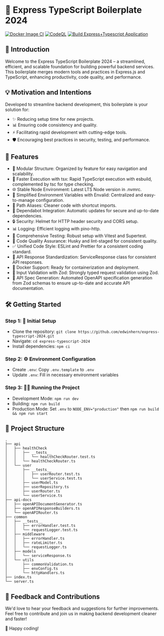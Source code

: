 # 🚀 Express TypeScript Boilerplate 2024

[![Docker Image CI](https://github.com/edwinhern/express-typescript-2024/actions/workflows/docker-image.yml/badge.svg?branch=master)](https://github.com/edwinhern/express-typescript-2024/actions/workflows/docker-image.yml)
[![CodeQL](https://github.com/edwinhern/express-typescript-2024/actions/workflows/codeql.yml/badge.svg?branch=master)](https://github.com/edwinhern/express-typescript-2024/actions/workflows/codeql.yml)
[![Build Express+Typescript Application](https://github.com/edwinhern/express-typescript-2024/actions/workflows/build.yml/badge.svg?branch=master)](https://github.com/edwinhern/express-typescript-2024/actions/workflows/build.yml)

## 🌟 Introduction

Welcome to the Express TypeScript Boilerplate 2024 – a streamlined, efficient, and scalable foundation for building powerful backend services. This boilerplate merges modern tools and practices in Express.js and TypeScript, enhancing productivity, code quality, and performance.

## 💡 Motivation and Intentions

Developed to streamline backend development, this boilerplate is your solution for:

- ✨ Reducing setup time for new projects.
- 📊 Ensuring code consistency and quality.
- ⚡ Facilitating rapid development with cutting-edge tools.
- 🛡️ Encouraging best practices in security, testing, and performance.

## 🚀 Features

- 📁 Modular Structure: Organized by feature for easy navigation and scalability.
- 💨 Faster Execution with tsx: Rapid TypeScript execution with esbuild, complemented by tsc for type checking.
- 🌐 Stable Node Environment: Latest LTS Node version in .nvmrc.
- 🔧 Simplified Environment Variables with Envalid: Centralized and easy-to-manage configuration.
- 🔗 Path Aliases: Cleaner code with shortcut imports.
- 🔄 Dependabot Integration: Automatic updates for secure and up-to-date dependencies.
- 🔒 Security: Helmet for HTTP header security and CORS setup.
- 📊 Logging: Efficient logging with pino-http.
- 🧪 Comprehensive Testing: Robust setup with Vitest and Supertest.
- 🔑 Code Quality Assurance: Husky and lint-staged for consistent quality.
- ✅ Unified Code Style: ESLint and Prettier for a consistent coding standard.
- 📃 API Response Standardization: ServiceResponse class for consistent API responses.
- 🐳 Docker Support: Ready for containerization and deployment.
- 📝 Input Validation with Zod: Strongly typed request validation using Zod.
- 🧩 API Spec Generation: Automated OpenAPI specification generation from Zod schemas to ensure up-to-date and accurate API documentation.

## 🛠️ Getting Started

### Step 1: 🚀 Initial Setup

- Clone the repository: `git clone https://github.com/edwinhern/express-typescript-2024.git`
- Navigate: `cd express-typescript-2024`
- Install dependencies: `npm ci`

### Step 2: ⚙️ Environment Configuration

- Create `.env`: Copy `.env.template` to `.env`
- Update `.env`: Fill in necessary environment variables

### Step 3: 🏃‍♂️ Running the Project

- Development Mode: `npm run dev`
- Building: `npm run build`
- Production Mode: Set `.env` to `NODE_ENV="production"` then `npm run build && npm run start`

## 📁 Project Structure

```
.
├── api
│   ├── healthCheck
│   │   ├── __tests__
│   │   │   └── healthCheckRouter.test.ts
│   │   └── healthCheckRouter.ts
│   └── user
│       ├── __tests__
│       │   ├── userRouter.test.ts
│       │   └── userService.test.ts
│       ├── userModel.ts
│       ├── userRepository.ts
│       ├── userRouter.ts
│       └── userService.ts
├── api-docs
│   ├── openAPIDocumentGenerator.ts
│   ├── openAPIResponseBuilders.ts
│   └── openAPIRouter.ts
├── common
│   ├── __tests__
│   │   ├── errorHandler.test.ts
│   │   └── requestLogger.test.ts
│   ├── middleware
│   │   ├── errorHandler.ts
│   │   ├── rateLimiter.ts
│   │   └── requestLogger.ts
│   ├── models
│   │   └── serviceResponse.ts
│   └── utils
│       ├── commonValidation.ts
│       ├── envConfig.ts
│       └── httpHandlers.ts
├── index.ts
└── server.ts

```

## 🤝 Feedback and Contributions

We'd love to hear your feedback and suggestions for further improvements. Feel free to contribute and join us in making backend development cleaner and faster!

🎉 Happy coding!
